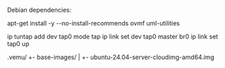 
Debian dependencies:

apt-get install -y --no-install-recommends ovmf uml-utilities


ip tuntap add dev tap0 mode tap
ip link set dev tap0 master br0
ip link set tap0 up


.vemu/
+- base-images/
|  +- ubuntu-24.04-server-cloudimg-amd64.img
